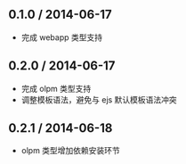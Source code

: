 0.1.0 / 2014-06-17
------------------

* 完成 webapp 类型支持

0.2.0 / 2014-06-17
------------------

* 完成 olpm 类型支持
* 调整模板语法，避免与 ejs 默认模板语法冲突

0.2.1 / 2014-06-18
------------------

* olpm 类型增加依赖安装环节